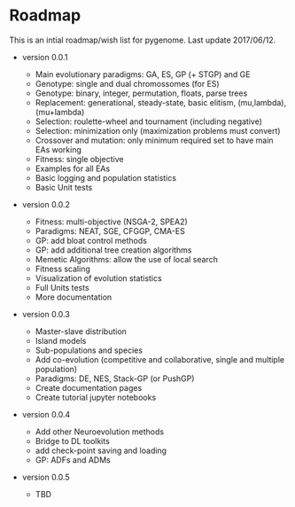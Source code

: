 # Roadmap

This is an intial roadmap/wish list for pygenome.
Last update 2017/06/12.

* version 0.0.1
  + Main evolutionary paradigms: GA, ES, GP (+ STGP) and GE
  + Genotype: single and dual chromossomes (for ES)
  + Genotype: binary, integer, permutation, floats, parse trees
  + Replacement: generational, steady-state, basic elitism, (mu,lambda), (mu+lambda)
  + Selection: roulette-wheel and tournament (including negative)
  + Selection: minimization only (maximization problems must convert)
  + Crossover and mutation: only minimum required set to have main EAs working
  + Fitness: single objective
  + Examples for all EAs
  + Basic logging and population statistics
  + Basic Unit tests

* version 0.0.2
  + Fitness: multi-objective (NSGA-2, SPEA2)
  + Paradigms: NEAT, SGE, CFGGP, CMA-ES
  + GP: add bloat control methods
  + GP: add additional tree creation algorithms
  + Memetic Algorithms: allow the use of local search
  + Fitness scaling
  + Visualization of evolution statistics
  + Full Units tests
  + More documentation

* version 0.0.3
  + Master-slave distribution
  + Island models
  + Sub-populations and species
  + Add co-evolution (competitive and collaborative, single and multiple population)
  + Paradigms: DE, NES, Stack-GP (or PushGP)
  + Create documentation pages
  + Create tutorial jupyter notebooks

* version 0.0.4
  + Add other Neuroevolution methods
  + Bridge to DL toolkits
  + add check-point saving and loading
  + GP: ADFs and ADMs

* version 0.0.5
  + TBD